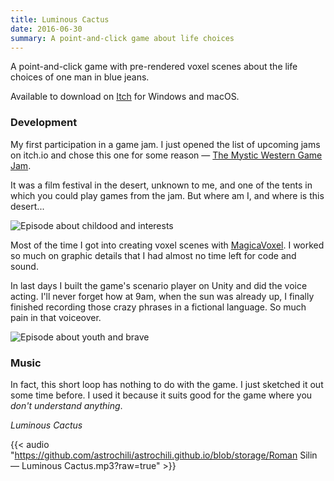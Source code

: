 ```yaml
---
title: Luminous Cactus
date: 2016-06-30
summary: A point-and-click game about life choices
---
```


A point-and-click game with pre-rendered voxel scenes about the life choices of one man in blue jeans.

Available to download on [Itch](https://astrochili.itch.io/luminous-cactus) for Windows and macOS.

### Development

My first participation in a game jam. I just opened the list of upcoming jams on itch.io and chose this one for some reason —  [The Mystic Western Game Jam](https://itch.io/jam/mysticwestern/rate/73824).

It was a film festival in the desert, unknown to me, and one of the tents in which you could play games from the jam. But where am I, and where is this desert...

![Episode about childood and interests](luminouscactus.jpg)

Most of the time I got into creating voxel scenes with [MagicaVoxel](https://ephtracy.github.io/). I worked so much on graphic details that I had almost no time left for code and sound.

In last days I built the game's scenario player on Unity and did the voice acting. I'll never forget how at 9am, when the sun was already up, I finally finished recording those crazy phrases in a fictional language. So much pain in that voiceover.

![Episode about youth and brave](luminouscactus_episode2.jpg)

### Music

In fact, this short loop has nothing to do with the game. I just sketched it out some time before. I used it because it suits good for the game where you *don't understand anything*.

*Luminous Cactus*

{{< audio "https://github.com/astrochili/astrochili.github.io/blob/storage/Roman Silin — Luminous Cactus.mp3?raw=true" >}}
